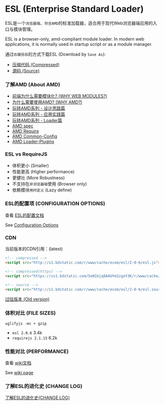 ESL (Enterprise Standard Loader)
=====================

ESL是一个`浏览器端`、`符合AMD`的标准加载器，适合用于现代Web浏览器端应用的入口与模块管理。

ESL is a browser-only, amd-compliant module loader. In modern web applications, it is normally used in startup script or as a module manager.

通过`右键另存`的方式下载ESL (Download by `Save As`):

- [压缩代码 (Compressed)](http://s1.bdstatic.com/r/www/cache/ecom/esl/2-0-4/esl.js)
- [源码 (Source)](http://s1.bdstatic.com/r/www/cache/ecom/esl/2-0-4/esl.source.js)

### 了解AMD (About AMD)

- [前端为什么需要模块化? (WHY WEB MODULES?)](http://requirejs.org/docs/why.html)
- [为什么需要使用AMD? (WHY AMD?)](http://requirejs.org/docs/whyamd.html)
- [玩转AMD系列 - 设计思路篇](http://efe.baidu.com/blog/dissecting-amd-what/)
- [玩转AMD系列 - 应用实践篇](http://efe.baidu.com/blog/dissecting-amd-how/)
- [玩转AMD系列 - Loader篇](http://efe.baidu.com/blog/dissecting-amd-loader/)
- [AMD spec](https://github.com/amdjs/amdjs-api/wiki/AMD)
- [AMD Require](https://github.com/amdjs/amdjs-api/wiki/require)
- [AMD Common-Config](https://github.com/amdjs/amdjs-api/wiki/Common-Config)
- [AMD Loader-Plugins](https://github.com/amdjs/amdjs-api/wiki/Loader-Plugins)


### ESL vs RequireJS

- 体积更小 (Smaller) 
- 性能更高 (Higher performance)
- 更健壮 (More Robustness)
- 不支持在`非浏览器端`使用 (Browser only)
- 依赖模块`用时定义` (Lazy define)


### ESL的配置项 (CONFIGURATION OPTIONS)

查看 [ESL的配置文档](doc/config.md)

See [Configuration Options](doc/config.md)


### CDN

当前版本的CDN引用：(latest)

```html
<!-- compressed -->
<script src="http://s1.bdstatic.com/r/www/cache/ecom/esl/2-0-6/esl.js"></script>

<!-- compressed(https) -->
<script src="https://ss1.bdstatic.com/5eN1bjq8AAUYm2zgoY3K/r/www/cache/ecom/esl/2-0-6/esl.js"></script>

<!-- source -->
<script src="http://s1.bdstatic.com/r/www/cache/ecom/esl/2-0-6/esl.source.js"></script>
```

[过往版本 (Old version)](CDN.md)


### 体积对比 (FILE SIZES)

`uglifyjs -mc + gzip`

- `esl 2.0.6` 3.4k
- `requirejs 2.1.15` 6.2k


### 性能对比 (PERFORMANCE)

查看 [wiki文档](https://github.com/ecomfe/esl/wiki/1.8.0-%E6%A8%A1%E5%9D%97%E5%8A%A0%E8%BD%BD%E6%97%B6%E9%97%B4%E6%B5%8B%E8%AF%95%E7%BB%93%E6%9E%9C%E8%AE%B0%E5%BD%95)

See [wiki page](https://github.com/ecomfe/esl/wiki/1.8.0-%E6%A8%A1%E5%9D%97%E5%8A%A0%E8%BD%BD%E6%97%B6%E9%97%B4%E6%B5%8B%E8%AF%95%E7%BB%93%E6%9E%9C%E8%AE%B0%E5%BD%95)


### 了解ESL的进化史 (CHANGE LOG)

[了解ESL的进化史(CHANGE LOG)](CHANGELOG.md)


